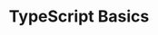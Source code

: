 ---
title: TypeScript Basics
template: course
draft: false
slug: /courses/TypeScript-Basics/
category: TypeScript
tags:
  - Types
  - Debugging
  - Refactoring
  - Generics
description: "This is an introduction to TypeScript for developers who are familiar with JavaScript. In the first lesson, take a look at the differences between the two and how typing your code can decrease the amount of possible inputs to your functions and help you catch bugs before they happen."
lessons:
  - link: "typescript-types"
    title: TypeScript Types
    description: The goal of this lesson is for you to understand why it's important to pare down the amount of possible types a class can be represented by, and to exhaustively check all the types a variable can have so there are no holes for input into your code. Understanding how types can be constructed and leveraged in different situations will start to show how useful TypeScript can be. 
---